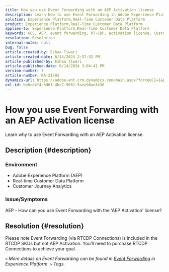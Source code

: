 ```yaml
---
title: How you use Event Forwarding with an AEP Activation license
description: Learn how to use Event Forwarding in Adobe Experience Platform.
solution: Experience Platform,Real-Time Customer Data Platform
product: Experience Platform,Real-Time Customer Data Platform
applies-to: Experience Platform,Real-Time Customer Data Platform
keywords: KCS, AEP, event forwarding, RT-CDP, activation license, Customer Journey Analytics, Adobe Experience Platform
resolution: Resolution
internal-notes: null
bug: false
article-created-by: Eshaa Tiwari
article-created-date: 6/14/2024 2:57:52 PM
article-published-by: Eshaa Tiwari
article-published-date: 6/14/2024 3:04:41 PM
version-number: 7
article-number: KA-21592
dynamics-url: https://adobe-ent.crm.dynamics.com/main.aspx?forceUCI=1&pagetype=entityrecord&etn=knowledgearticle&id=bd391872-5e2a-ef11-840a-6045bd029b18
exl-id: be0cd4f4-6d6f-4bc2-9081-5aea98ae3e30
---
```

# How you use Event Forwarding with an AEP Activation license


Learn why to use Event Forwarding with an AEP Activation license.

## Description {#description}


### Environment

- Adobe Experience Platform (AEP)
- Real-time Customer Data Platform
- Customer Journey Analytics


### Issue/Symptoms

AEP - How can you use Event Forwarding with the 'AEP Activation' license?


## Resolution {#resolution}


Please note Event Forwarding (via RTCDP Connections) is included in the RTCDP SKUs but not AEP Activation.
You’ll need to purchase RTCDP Connections to achieve your goal.

*`>` More details on Event Forwarding can be found in [Event Forwarding](https://experienceleague.adobe.com/docs/experience-platform/tags/event-forwarding/overview.html?lang=en) in Experience Platform  `>`  Tags.*
